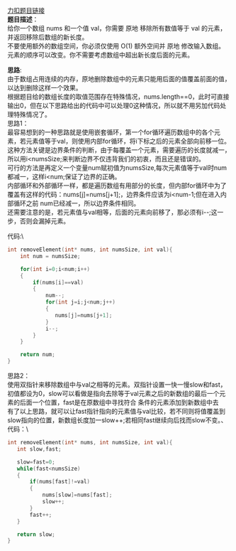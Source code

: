 [力扣题目链接](https://leetcode.cn/problems/remove-element/)<br>
__题目描述__：<br/>
给你一个数组 nums 和一个值 val，你需要 原地 移除所有数值等于 val 的元素，并返回移除后数组的新长度。<br>
不要使用额外的数组空间，你必须仅使用 O(1) 额外空间并 原地 修改输入数组。元素的顺序可以改变。你不需要考虑数组中超出新长度后面的元素。<br>

__思路__:<br>
由于数组占用连续的内存，原地删除数组中的元素只能用后面的值覆盖前面的值，以达到删除这样一个效果。<br />
根据题目给的数组长度的取值范围存在特殊情况，nums.length==0，此时可直接输出0，但在以下思路给出的代码中可以处理0这种情况，所以就不用另加代码处理特殊情况了。<br>
思路1：<br />
最容易想到的一种思路就是使用嵌套循环，第一个for循环遍历数组中的各个元素，若元素值等于val，则使用内部for循环，将i下标之后的元素全部向前移一位。<br />
这种方法关键是边界条件的判断，由于每覆盖一个元素，需要遍历的长度就减一，所以用i<numsSize;来判断边界不仅违背我们的初衷，而且还是错误的。<br />
可行的方法是再定义一个变量num赋初值为numsSize,每次元素值等于val时num都减一，这样i<num;保证了边界的正确。<br />
内部循环和外部循环一样，都是遍历数组有用部分的长度，但内部for循环中为了覆盖有这样的代码：nums[j]=nums[j+1];，边界条件应该为i<num-1;但在进入内部循环之前
num已经减一，所以边界条件相同。<br>
还需要注意的是，若元素值与val相等，后面的元素向前移了，那必须有i--;这一步，否则会漏掉元素。

代码:\
```C
int removeElement(int* nums, int numsSize, int val){
    int num = numsSize;

    for(int i=0;i<num;i++)
    {
        if(nums[i]==val)
        {
            num--;
            for(int j=i;j<num;j++)
            {
               nums[j]=nums[j+1];
            }
            i--;
        }
    }

    return num;
}
```
思路2：\
使用双指针来移除数组中与val之相等的元素。双指针设置一快一慢slow和fast，初值都设为0，slow可以看做是指向去除等于val元素之后的新数组的最后一个元素的后面一个位置，fast是在原数组中寻找符合
条件的元素添加到新数组中去\
有了以上思路，就可以让fast指针指向的元素值与val比较，若不同则将值覆盖到slow指向的位置，新数组长度加一slow++;若相同fast继续向后找而slow不变。、\
代码：\
```C
int removeElement(int* nums, int numsSize, int val){
   int slow,fast;

   slow=fast=0;
   while(fast<numsSize)
   {
       if(nums[fast]!=val)
       {
           nums[slow]=nums[fast];
           slow++;
       }
       fast++;
   }

   return slow;
}
```
